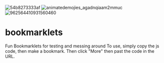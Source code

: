 ![54b8273333af](https://user-images.githubusercontent.com/104152562/188062901-ea39dec3-74fa-4531-9811-36ce76a3c38f.png)
![animatedemojies_agadnqiaam2mmuc](https://user-images.githubusercontent.com/104152562/188062916-a2fde1f6-e530-428f-8749-1cb619a56574.gif)
![962564410931560460](https://user-images.githubusercontent.com/104152562/188062923-c6b8fc0a-d1d5-48d6-afc2-e6fa54fa8ed2.png)
# bookmarklets
Fun Bookmarklets for testing and messing around
To use, simply copy the js code, then make a bookmark. Then click "More" then past the code in the URL.

